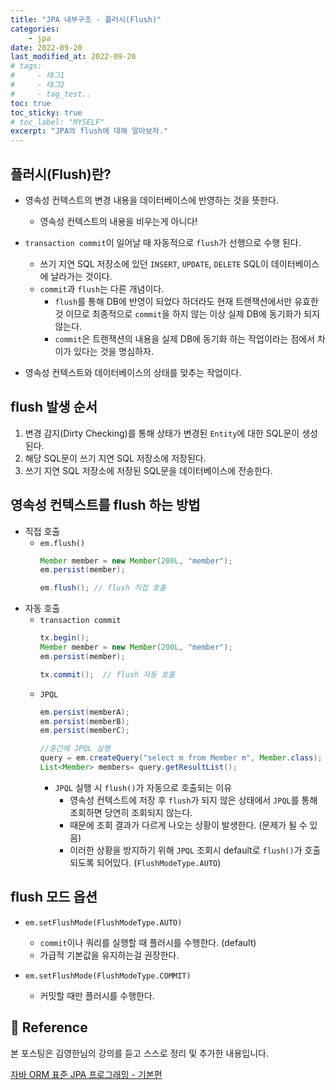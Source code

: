 ```yaml
---
title: "JPA 내부구조 - 플러시(Flush)"
categories: 
    - jpa
date: 2022-09-20
last_modified_at: 2022-09-20
# tags:
#     - 태그1
#     - 태그2
#     - tag_test..
toc: true
toc_sticky: true
# toc_label: "MYSELF"
excerpt: "JPA의 flush에 대해 알아보자."
---
```


## 플러시(Flush)란?

- 영속성 컨텍스트의 변경 내용을 데이터베이스에 반영하는 것을 뜻한다.
  - 영속성 컨텍스트의 내용을 비우는게 아니다!

- `transaction commit`이 일어날 때 자동적으로 `flush`가 선행으로 수행 된다.
  - 쓰기 지연 SQL 저장소에 있던 `INSERT`, `UPDATE`, `DELETE` SQL이 데이터베이스에 날라가는 것이다.
  - `commit`과 `flush`는 다른 개념이다.
    - `flush`를 통해 DB에 반영이 되었다 하더라도 현재 트랜잭션에서만 유효한 것 이므로 최종적으로 `commit`을 하지 않는 이상 실제 DB에 동기화가 되지 않는다.
    - `commit`은 트랜잭션의 내용을 실제 DB에 동기화 하는 작업이라는 점에서 차이가 있다는 것을 명심하자. 

- 영속성 컨텍스트와 데이터베이스의 상태를 맞추는 작업이다.

## flush 발생 순서

1. 변경 감지(Dirty Checking)를 통해 상태가 변경된 `Entity`에 대한 SQL문이 생성된다.
2. 해당 SQL문이 쓰기 지연 SQL 저장소에 저장된다.
3. 쓰기 지연 SQL 저장소에 저장된 SQL문을 데이터베이스에 전송한다.

## 영속성 컨텍스트를 flush 하는 방법

- 직접 호출
  - `em.flush()`
    ```java
    Member member = new Member(200L, "member");
    em.persist(member);

    em.flush(); // flush 직접 호출
    ```
- 자동 호출
  - `transaction commit`
    ```java
    tx.begin();
    Member member = new Member(200L, "member");
    em.persist(member);

    tx.commit();  // flush 자동 호출
    ```
  - `JPQL`
    ```java
    em.persist(memberA);
    em.persist(memberB);
    em.persist(memberC);

    //중간에 JPQL 실행
    query = em.createQuery("select m from Member m", Member.class);
    List<Member> members= query.getResultList();
    ```
    - `JPQL` 실행 시 `flush()`가 자동으로 호출되는 이유
      - 영속성 컨텍스트에 저장 후 `flush`가 되지 않은 상태에서 `JPQL`를 통해 조회하면 당연히 조회되지 않는다.
      - 때문에 조회 결과가 다르게 나오는 상황이 발생한다. (문제가 될 수 있음)
      - 이러한 상황을 방지하기 위해 `JPQL` 조회시 default로 `flush()`가 호출 되도록 되어있다. (`FlushModeType.AUTO`)

## flush 모드 옵션

- `em.setFlushMode(FlushModeType.AUTO)`
  - `commit`이나 쿼리를 실행할 때 플러시를 수행한다. (default)
  - 가급적 기본값을 유지하는걸 권장한다.

- `em.setFlushMode(FlushModeType.COMMIT)`
  - 커밋할 때만 플러시를 수행한다.


## 📣 Reference
본 포스팅은 김영한님의 강의를 듣고 스스로 정리 및 추가한 내용입니다.

[자바 ORM 표준 JPA 프로그래밍 - 기본편](https://www.inflearn.com/course/ORM-JPA-Basic/dashboard)<br/>

